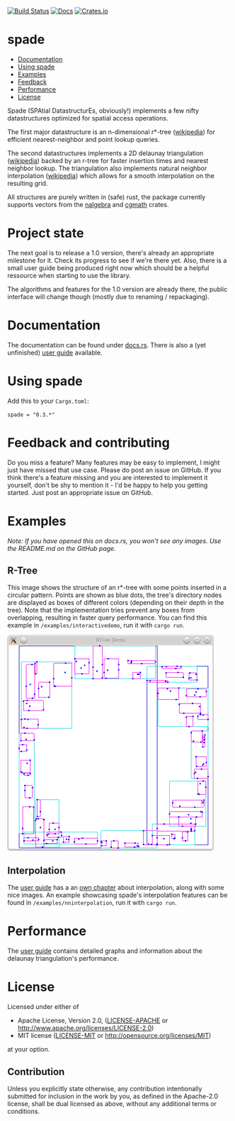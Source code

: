 [![Build Status](https://travis-ci.org/Stoeoef/spade.svg?branch=master)](https://travis-ci.org/Stoeoef/spade)
[![Docs](https://docs.rs/spade/badge.svg)](https://docs.rs/spade/)
[![Crates.io](https://img.shields.io/crates/v/spade.svg)](https://crates.io/crates/spade)
# spade

 * [Documentation](https://docs.rs/spade/)
 * [Using spade](#using-spade)
 * [Examples](#examples)
 * [Feedback](#feedback)
 * [Performance](#performance)
 * [License](#license)

Spade (SPAtial DatastructurEs, obviously!) implements a few nifty datastructures optimized for spatial access operations.

The first major datastructure is an n-dimensional r*-tree ([wikipedia](https://en.wikipedia.org/wiki/R*_tree)) for efficient nearest-neighbor and point lookup queries.

The second datastructures implements a 2D delaunay triangulation ([wikipedia](https://en.wikipedia.org/wiki/Delaunay_triangulation)) backed by an r-tree for faster insertion times and nearest neighbor lookup.
The triangulation also implements natural neighbor interpolation ([wikipedia](https://en.wikipedia.org/wiki/Natural_neighbor)) which allows for a smooth interpolation on the resulting grid.

All structures are purely written in (safe) rust, the package currently supports vectors from the [nalgebra](http://nalgebra.org/) and [cgmath](https://github.com/brendanzab/cgmath) crates.

# Project state
The next goal is to release a 1.0 version, there's already an appropriate milestone for it. Check its progress to see if we're there yet.
Also, there is a small user guide being produced right now which should be a helpful ressource when starting to use the library.

The algorithms and features for the 1.0 version are already there, the public interface will change though (mostly due to renaming / repackaging).

# Documentation
The documentation can be found under [docs.rs](https://docs.rs/spade/).
There is also a (yet unfinished) [user guide](https://stoeoef.gitbooks.io/spade-user-manual/content/) available.

# Using spade
Add this to your `Cargo.toml`:
```
spade = "0.3.*"
```
# Feedback and contributing
Do you miss a feature? Many features may be easy to implement, I might just have missed that use case. Please do post an issue on GitHub. If you think there's a feature missing and you are interested to implement it yourself, don't be shy to mention it - I'd be happy to help you getting started. Just post an appropriate issue on GitHub.

# Examples
_Note: If you have opened this on docs.rs, you won't see any images. Use the README.md on the GitHub page._
## R-Tree
This image shows the structure of an r*-tree with some points inserted in a circular pattern.
Points are shown as blue dots, the tree's directory nodes are displayed as boxes of different colors (depending on their depth in the tree).
Note that the implementation tries prevent any boxes from overlapping, resulting in faster query performance. You can find this example in `/examples/interactivedemo`, run it with `cargo run`.

![An example R-Tree with a few inserted points](/images/rtree_demo.png?raw=true)

## Interpolation
The [user guide](https://stoeoef.gitbooks.io/spade-user-manual/) has a an [own chapter](https://stoeoef.gitbooks.io/spade-user-manual/content/interpolation.html) about interpolation, along with some nice images.
An example showcasing spade's interpolation features can be found in `/examples/nninterpolation`, run it with `cargo run`.

# Performance
The [user guide](https://stoeoef.gitbooks.io/spade-user-manual/content/triangulation-performance.html) contains detailed graphs and information about the delaunay triangulation's performance.

# License

Licensed under either of

 * Apache License, Version 2.0, ([LICENSE-APACHE](LICENSE-APACHE) or http://www.apache.org/licenses/LICENSE-2.0)
 * MIT license ([LICENSE-MIT](LICENSE-MIT) or http://opensource.org/licenses/MIT)

at your option.

## Contribution

Unless you explicitly state otherwise, any contribution intentionally
submitted for inclusion in the work by you, as defined in the Apache-2.0
license, shall be dual licensed as above, without any additional terms or
conditions.
